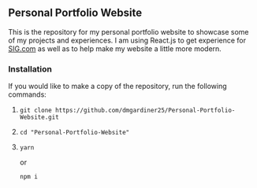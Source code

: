 ## Personal Portfolio Website

This is the repository for my personal portfolio website to showcase some of my projects and experiences. I am using React.js to get experience for [SIG.com](https://github.com/sigdotcom) as well as to help make my website a little more modern.

### Installation

If you would like to make a copy of the repository, run the following commands:
1.  ```
    git clone https://github.com/dmgardiner25/Personal-Portfolio-Website.git
    ```
2.  ```
    cd "Personal-Portfolio-Website"
    ```
3.  ```
    yarn
    ```
    or
    ```
    npm i
    ```